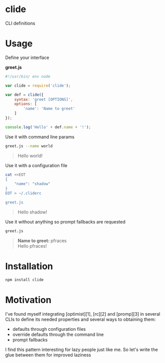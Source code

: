 # clide

CLI definitions

# Usage

Define your interface

**greet.js**

```js
#!/usr/bin/ env node

var clide = require('clide');

var def = clide({
    syntax: 'greet [OPTIONS]',
    options: [
        'name': 'Name to greet'
    ]
});

console.log('Hello' + def.name + '!');
```

Use it with command line params

```sh
greet.js --name world
```

> Hello world!

Use it with a configuration file

```sh
cat <<EOT
{
    "name": "shadow"
}
EOT > ~/.cliderc

greet.js
```

> Hello shadow!

Use it without anything so prompt fallbacks are requested

```sh
greet.js
```

> **Name to greet:** pfraces  
  Hello pfraces!

# Installation

```sh
npm install clide
```

# Motivation

I've found myself integrating [optimist][1], [rc][2] and [promp][3] in several
CLIs to define its needed properties and several ways to obtaining them:

*  defaults through configuration files
*  override defaults through the command line
*  prompt fallbacks

I find this pattern interesting for lazy people just like me. So let's write
the glue between them for improved laziness

